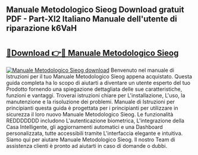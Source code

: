 ## Manuale Metodologico Sieog Download gratuit PDF - Part-Xl2 Italiano Manuale dell'utente di riparazione k6VaH

# <h2><a href="http://dfbmkbi.blite.top/?on=Manuale+Metodologico+Sieog">🔗Download 👉🔴 Manuale Metodologico Sieog</a></h2>

[![Manuale Metodologico Sieog download](https://i.imgur.com/lujVjoI.png)](http://dfbmkbi.blite.top/?on=Manuale+Metodologico+Sieog)
Benvenuto nel manuale di Istruzioni per il tuo Manuale Metodologico Sieog appena acquistato. Questa guida completa ha lo scopo di aiutarti a diventare un utente esperto del tuo Prodotto fornendo una spiegazione dettagliata delle sue caratteristiche, funzioni e vantaggi. Troverai istruzioni chiare per L'installazione, L'uso, la manutenzione e la risoluzione dei problemi. Manuale di Istruzioni per principianti questa guida è progettata per i principianti per utilizzare in sicurezza il loro nuovo Manuale Metodologico Sieog. Le funzionalità REDDDDDDD includono L'autenticazione biometrica, L'integrazione della Casa Intelligente, gli aggiornamenti automatici e una Dashboard personalizzata, tutte accessibili tramite L'interfaccia elegante e intuitiva. Siamo qui per aiutare Manuale Metodologico Sieog. Il nostro Team di assistenza clienti è pronto ad aiutarti in caso di domande o dubbi.
